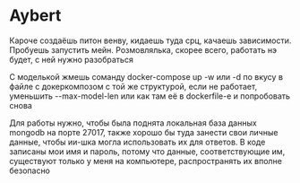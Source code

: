 # Aybert

Кароче создаёшь питон венву, кидаешь туда срц, качаешь зависимости. Пробуешь запустить мейн. Розмовлялька, скорее всего, работать нэ будет, с ней нужно разобраться

С моделькой жмешь соманду docker-compose up -w или -d по вкусу в файле с докеркомпозом с той же структурой, если не работает, уменьшить --max-model-len или как там её в dockerfile-e и попробовать снова

Для работы нужно, чтобы была поднята локальная база данных mongodb на порте 27017, также хорошо бы туда занести свои личные данные, чтобы ии-шка могла использовать их для ответов. В коде записаны мои имя и пароль, потому что данные, соответствующие им, существуют только у меня на компьютере, распространять их вполне безопасно
